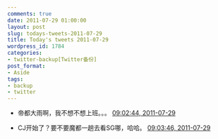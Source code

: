 ```yaml
---
comments: true
date: 2011-07-29 01:00:00
layout: post
slug: todays-tweets-2011-07-29
title: Today's tweets 2011-07-29
wordpress_id: 1784
categories:
- twitter-backup[Twitter备份]
post_format:
- Aside
tags:
- backup
- twitter
---
```





  * 帝都大雨啊，我不想不想上班。。。 [09:02:44, 2011-07-29](http://twitter.com/gfrog/statuses/96747451037401088)





  * CJ开始了？要不要魔都一趟去看SG哪，哈哈。 [09:03:46, 2011-07-29](http://twitter.com/gfrog/statuses/96747709553319937)




